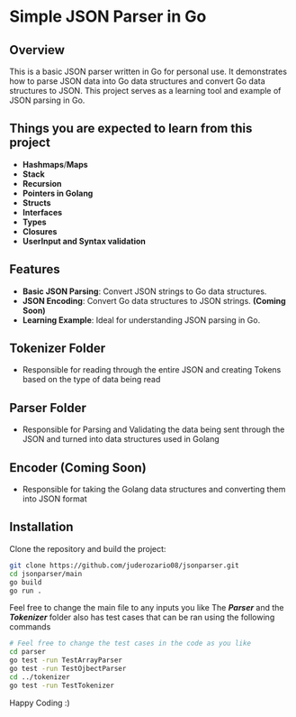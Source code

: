 # Simple JSON Parser in Go

## Overview

This is a basic JSON parser written in Go for personal use. It demonstrates how to parse JSON data into Go data structures and convert Go data structures to JSON. This project serves as a learning tool and example of JSON parsing in Go.

## Things you are expected to learn from this project
- **Hashmaps**/**Maps**
- **Stack**
- **Recursion**
- **Pointers in Golang**
- **Structs**
- **Interfaces**
- **Types**
- **Closures**
- **UserInput and Syntax validation**

## Features

- **Basic JSON Parsing**: Convert JSON strings to Go data structures.
- **JSON Encoding**: Convert Go data structures to JSON strings. __(Coming Soon)__
- **Learning Example**: Ideal for understanding JSON parsing in Go.

## Tokenizer Folder
- Responsible for reading through the entire JSON and creating Tokens based on the type of data being read

## Parser Folder
- Responsible for Parsing and Validating the data being sent through the JSON and turned into data structures used in Golang

## Encoder (Coming Soon)
- Responsible for taking the Golang data structures and converting them into JSON format

## Installation

Clone the repository and build the project:

```sh
git clone https://github.com/juderozario08/jsonparser.git
cd jsonparser/main
go build
go run .
```

Feel free to change the main file to any inputs you like
The ***Parser*** and the ***Tokenizer*** folder also has test cases that can be ran using the following commands

```sh
# Feel free to change the test cases in the code as you like
cd parser
go test -run TestArrayParser
go test -run TestOjbectParser
cd ../tokenizer
go test -run TestTokenizer
```
Happy Coding :)
